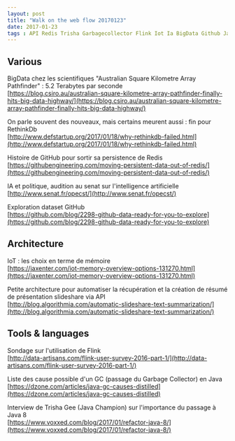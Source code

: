 ```yaml
---
layout: post
title: "Walk on the web flow 20170123"
date: 2017-01-23
tags : API Redis Trisha Garbagecollector Flink Iot Ia BigData Github Java Webflowwalk
---
```


## Various

BigData chez les scientifiques "Australian Square Kilometre Array Pathfinder" : 5.2 Terabytes par seconde   
[https://blog.csiro.au/australian-square-kilometre-array-pathfinder-finally-hits-big-data-highway/](https://blog.csiro.au/australian-square-kilometre-array-pathfinder-finally-hits-big-data-highway/)

On parle souvent des nouveaux, mais certains meurent aussi : fin pour RethinkDb   
[http://www.defstartup.org/2017/01/18/why-rethinkdb-failed.html](http://www.defstartup.org/2017/01/18/why-rethinkdb-failed.html)

Histoire de GitHub pour sortir sa persistence de Redis   
[https://githubengineering.com/moving-persistent-data-out-of-redis/](https://githubengineering.com/moving-persistent-data-out-of-redis/)

IA et politique, audition au senat sur l'intelligence artificielle    
[http://www.senat.fr/opecst/](http://www.senat.fr/opecst/)

Exploration dataset GitHub   
[https://github.com/blog/2298-github-data-ready-for-you-to-explore](https://github.com/blog/2298-github-data-ready-for-you-to-explore)

## Architecture

IoT : les choix en terme de mémoire   
[https://jaxenter.com/iot-memory-overview-options-131270.html](https://jaxenter.com/iot-memory-overview-options-131270.html)

Petite architecture pour automatiser la récupération et la création de résumé de présentation slideshare via API    
[http://blog.algorithmia.com/automatic-slideshare-text-summarization/](http://blog.algorithmia.com/automatic-slideshare-text-summarization/)

## Tools & languages

Sondage sur l'utilisation de Flink   
[http://data-artisans.com/flink-user-survey-2016-part-1/](http://data-artisans.com/flink-user-survey-2016-part-1/)

Liste des cause possible d'un GC (passage du Garbage Collector) en Java   
[https://dzone.com/articles/java-gc-causes-distilled](https://dzone.com/articles/java-gc-causes-distilled)

Interview de Trisha Gee (Java Champion) sur l'importance du passage à Java 8    
[https://www.voxxed.com/blog/2017/01/refactor-java-8/](https://www.voxxed.com/blog/2017/01/refactor-java-8/) 
